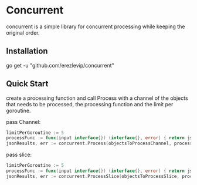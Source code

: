 # Concurrent

concurrent is a simple library for concurrent processing while keeping the original order.

## Installation
go get -u "github.com/erezlevip/concurrent"

## Quick Start

create a processing function and call Process with a channel of the objects that needs to be processed, the processing function and the limit per goroutine.

pass Channel:
```go
limitPerGoroutine := 5
processFunc := func(input interface{}) (interface{}, error) { return json.Marshal(input) }
jsonResults, err := concurrent.Process(objectsToProcessChannel, processFunc, limitPerGoroutine)
```

pass slice:
```go
limitPerGoroutine := 5
processFunc := func(input interface{}) (interface{}, error) { return json.Marshal(input) }
jsonResults, err := concurrent.ProcessSlice(objectsToProcessSlice, processFunc, limitPerGoroutine)
```